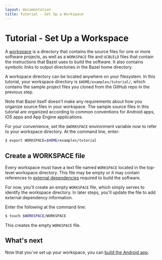 ```yaml
---
layout: documentation
title: Tutorial - Set Up a Workspace
---
```


# Tutorial - Set Up a Workspace

A [workspace](/docs/build-ref.html#workspaces) is a directory that contains the
source files for one or more software projects, as well as a `WORKSPACE` file
and `UCBUILD` files that contain the instructions that Bazel uses to build
the software. It also contains symbolic links to output directories in the
Bazel home directory.

A workspace directory can be located anywhere on your filesystem. In this
tutorial, your workspace directory is `$HOME/examples/tutorial/`, which
contains the sample project files you cloned from the GitHub repo in the
previous step.

Note that Bazel itself doesn't make any requirements about how you organize
source files in your workspace. The sample source files in this tutorial are
organized according to common conventions for Android apps, iOS apps and App
Engine applications.

For your convenience, set the `$WORKSPACE` environment variable now to refer to
your workspace directory. At the command line, enter:

```bash
$ export WORKSPACE=$HOME/examples/tutorial
```

## Create a WORKSPACE file

Every workspace must have a text file named `WORKSPACE` located in the top-level
workspace directory. This file may be empty or it may contain references
to [external dependencies](/docs/external.html) required to build the
software.

For now, you'll create an empty `WORKSPACE` file, which simply serves to
identify the workspace directory. In later steps, you'll update the file to add
external dependency information.

Enter the following at the command line:

```bash
$ touch $WORKSPACE/WORKSPACE
```

This creates the empty `WORKSPACE` file.

## What's next

Now that you've set up your workspace, you can
[build the Android app](android-app.md).
